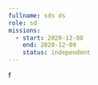 ```yaml
---
fullname: sds ds
role: sd
missions:
  - start: 2020-12-08
    end: 2020-12-09
    status: independent
---
```


f
